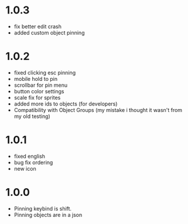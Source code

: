 # 1.0.3
- fix better edit crash
- added custom object pinning
# 1.0.2
- fixed clicking esc pinning
- mobile hold to pin
- scrollbar for pin menu
- button color settings
- scale fix for sprites
- added more ids to objects (for developers)
- Compatibility with Object Groups (my mistake i thought it wasn't from my old testing)
# 1.0.1
- fixed english
- bug fix ordering
- new icon
# 1.0.0
- Pinning keybind is shift.
- Pinning objects are in a json
